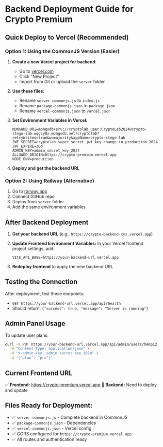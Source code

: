 # Backend Deployment Guide for Crypto Premium

## Quick Deploy to Vercel (Recommended)

### Option 1: Using the CommonJS Version (Easier)

1. **Create a new Vercel project for backend:**
   - Go to [vercel.com](https://vercel.com)
   - Click "New Project"
   - Import from Git or upload the `server` folder

2. **Use these files:**
   - Rename `server-commonjs.js` to `index.js`
   - Rename `package-commonjs.json` to `package.json`
   - Rename `vercel-commonjs.json` to `vercel.json`

3. **Set Environment Variables in Vercel:**
   ```
   MONGODB_URI=mongodb+srv://cryptolab_user:CryptoLab2024@crypto-stego-lab.wqgzy8x.mongodb.net/cryptolab?retryWrites=true&w=majority&appName=crypto-stego-lab
   JWT_SECRET=cryptolab_super_secret_jwt_key_change_in_production_2024
   JWT_EXPIRE=30d
   ADMIN_KEY=admin_secret_key_2024
   ALLOWED_ORIGIN=https://crypto-premium.vercel.app
   NODE_ENV=production
   ```

4. **Deploy and get the backend URL**

### Option 2: Using Railway (Alternative)

1. Go to [railway.app](https://railway.app)
2. Connect GitHub repo
3. Deploy from `server` folder
4. Add the same environment variables

## After Backend Deployment

1. **Get your backend URL** (e.g., `https://crypto-backend-xyz.vercel.app`)

2. **Update Frontend Environment Variables:**
   In your Vercel frontend project settings, add:
   ```
   VITE_API_BASE=https://your-backend-url.vercel.app
   ```

3. **Redeploy frontend** to apply the new backend URL

## Testing the Connection

After deployment, test these endpoints:
- `GET https://your-backend-url.vercel.app/api/health`
- Should return: `{"success": true, "message": "Server is running"}`

## Admin Panel Usage

To update user plans:
```bash
curl -X PUT https://your-backend-url.vercel.app/api/admin/users/hemp12721@gmail.com/plan \
  -H "Content-Type: application/json" \
  -H "x-admin-key: admin_secret_key_2024" \
  -d '{"plan": "pro"}'
```

## Current Frontend URL
✅ **Frontend:** https://crypto-premium.vercel.app
🔄 **Backend:** Need to deploy and update

## Files Ready for Deployment:
- ✅ `server-commonjs.js` - Complete backend in CommonJS
- ✅ `package-commonjs.json` - Dependencies
- ✅ `vercel-commonjs.json` - Vercel config
- ✅ CORS configured for `https://crypto-premium.vercel.app`
- ✅ All routes and authentication ready
